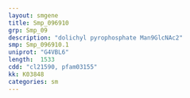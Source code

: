 ```yaml
---
layout: smgene
title: Smp_096910
grp: Smp_09
description: "dolichyl pyrophosphate Man9GlcNAc2"
smp: Smp_096910.1
uniprot: "G4VBL6"
length:  1533
cdd: "cl21590, pfam03155"
kk: K03848
categories: sm
---
```

